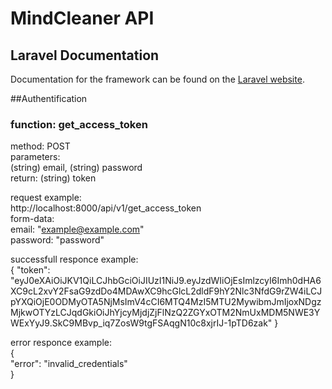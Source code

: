 # MindCleaner API

## Laravel Documentation

Documentation for the framework can be found on the [Laravel website](http://laravel.com/docs).

##Authentification

### function: get_access_token

method: POST    
parameters:     
(string) email, (string) password   
return: (string) token

request example:    
http://localhost:8000/api/v1/get_access_token  
form-data:      
    email:      "example@example.com"   
    password:    "password"     

successfull responce example:   
{
  "token": "eyJ0eXAiOiJKV1QiLCJhbGciOiJIUzI1NiJ9.eyJzdWIiOjEsImlzcyI6Imh0dHA6XC9cL2xvY2FsaG9zdDo4MDAwXC9hcGlcL2dldF9hY2Nlc3NfdG9rZW4iLCJpYXQiOjE0ODMyOTA5NjMsImV4cCI6MTQ4MzI5MTU2MywibmJmIjoxNDgzMjkwOTYzLCJqdGkiOiJhYjcyMjdjZjFlNzQ2ZGYxOTM2NmUxMDM5NWE3YWExYyJ9.SkC9MBvp_iq7ZosW9tgFSAqgN10c8xjrIJ-1pTD6zak"
}

error responce example:     
{   
  "error": "invalid_credentials"    
}